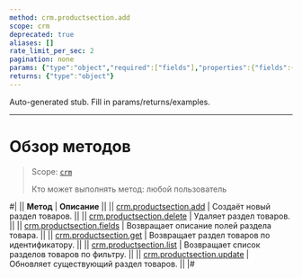 ```yaml
---
method: crm.productsection.add
scope: crm
deprecated: true
aliases: []
rate_limit_per_sec: 2
pagination: none
params: {"type":"object","required":["fields"],"properties":{"fields":{"type":"object"}}}
returns: {"type":"object"}
---
```


Auto-generated stub. Fill in params/returns/examples.

---

# Обзор методов

> Scope: [`crm`](../../../scopes/permissions.md)
>
> Кто может выполнять метод: любой пользователь

#|
|| **Метод** | **Описание** ||
|| [crm.productsection.add](./crm-product-section-add.md) | Создаёт новый раздел товаров. ||
|| [crm.productsection.delete](./crm-product-section-delete.md) | Удаляет раздел товаров. ||
|| [crm.productsection.fields](./crm-product-section-fields.md) | Возвращает описание полей раздела товара. ||
|| [crm.productsection.get](./crm-product-section-get.md) | Возвращает раздел товаров по идентификатору. ||
|| [crm.productsection.list](./crm-product-section-list.md) | Возвращает список разделов товаров по фильтру. ||
|| [crm.productsection.update](./crm-product-section-update.md) | Обновляет существующий раздел товаров. ||
|#

